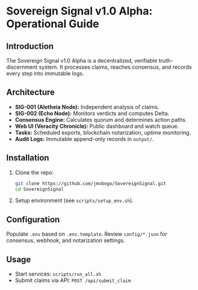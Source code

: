 # Sovereign Signal v1.0 Alpha: Operational Guide

## Introduction
The Sovereign Signal v1.0 Alpha is a decentralized, verifiable truth-discernment system. It processes claims, reaches consensus, and records every step into immutable logs.

## Architecture
- **SIG-001 (Aletheia Node):** Independent analysis of claims.
- **SIG-002 (Echo Node):** Monitors verdicts and computes Delta.
- **Consensus Engine:** Calculates quorum and determines action paths.
- **Web UI (Veracity Chronicle):** Public dashboard and watch queue.
- **Tasks:** Scheduled exports, blockchain notarization, uptime monitoring.
- **Audit Logs:** Immutable append-only records in `output/`.

## Installation
1. Clone the repo:
   ```bash
   git clone https://github.com/jmvbogo/SovereignSignal.git
   cd SovereignSignal
   ```
2. Setup environment (see `scripts/setup_env.sh`).

## Configuration
Populate `.env` based on `.env.template`. Review `config/*.json` for consensus, webhook, and notarization settings.

## Usage
- Start services: `scripts/run_all.sh`
- Submit claims via API: `POST /api/submit_claim`

